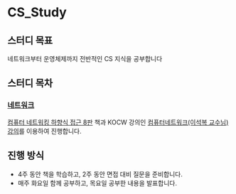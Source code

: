 # CS_Study

## 스터디 목표
네트워크부터 운영체제까지 전반적인 CS 지식을 공부합니다

## 스터디 목차
### [네트워크](https://github.com/0ys/CS_Study/tree/main/Network#%EB%84%A4%ED%8A%B8%EC%9B%8C%ED%81%AC-%EC%8A%A4%ED%84%B0%EB%94%94)
[컴퓨터 네트워킹 하향식 접근 8판](https://product.kyobobook.co.kr/detail/S000061694627) 책과 KOCW 강의인 [컴퓨터네트워크(이석복 교수님) 강의](http://www.kocw.net/home/cview.do?cid=6b984f376cfb8f70)를 이용하여 진행합니다.

## 진행 방식
- 4주 동안 책을 학습하고, 2주 동안 면접 대비 질문을 준비합니다.
- 매주 화요일 함께 공부하고, 목요일 공부한 내용을 발표합니다.
